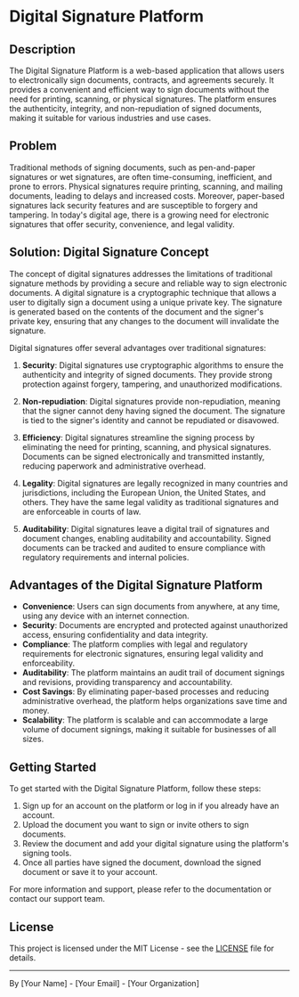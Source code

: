 # Digital Signature Platform

## Description

The Digital Signature Platform is a web-based application that allows users to electronically sign documents, contracts, and agreements securely. It provides a convenient and efficient way to sign documents without the need for printing, scanning, or physical signatures. The platform ensures the authenticity, integrity, and non-repudiation of signed documents, making it suitable for various industries and use cases.

## Problem

Traditional methods of signing documents, such as pen-and-paper signatures or wet signatures, are often time-consuming, inefficient, and prone to errors. Physical signatures require printing, scanning, and mailing documents, leading to delays and increased costs. Moreover, paper-based signatures lack security features and are susceptible to forgery and tampering. In today's digital age, there is a growing need for electronic signatures that offer security, convenience, and legal validity.

## Solution: Digital Signature Concept

The concept of digital signatures addresses the limitations of traditional signature methods by providing a secure and reliable way to sign electronic documents. A digital signature is a cryptographic technique that allows a user to digitally sign a document using a unique private key. The signature is generated based on the contents of the document and the signer's private key, ensuring that any changes to the document will invalidate the signature.

Digital signatures offer several advantages over traditional signatures:

1. **Security**: Digital signatures use cryptographic algorithms to ensure the authenticity and integrity of signed documents. They provide strong protection against forgery, tampering, and unauthorized modifications.

2. **Non-repudiation**: Digital signatures provide non-repudiation, meaning that the signer cannot deny having signed the document. The signature is tied to the signer's identity and cannot be repudiated or disavowed.

3. **Efficiency**: Digital signatures streamline the signing process by eliminating the need for printing, scanning, and physical signatures. Documents can be signed electronically and transmitted instantly, reducing paperwork and administrative overhead.

4. **Legality**: Digital signatures are legally recognized in many countries and jurisdictions, including the European Union, the United States, and others. They have the same legal validity as traditional signatures and are enforceable in courts of law.

5. **Auditability**: Digital signatures leave a digital trail of signatures and document changes, enabling auditability and accountability. Signed documents can be tracked and audited to ensure compliance with regulatory requirements and internal policies.

## Advantages of the Digital Signature Platform

- **Convenience**: Users can sign documents from anywhere, at any time, using any device with an internet connection.
- **Security**: Documents are encrypted and protected against unauthorized access, ensuring confidentiality and data integrity.
- **Compliance**: The platform complies with legal and regulatory requirements for electronic signatures, ensuring legal validity and enforceability.
- **Auditability**: The platform maintains an audit trail of document signings and revisions, providing transparency and accountability.
- **Cost Savings**: By eliminating paper-based processes and reducing administrative overhead, the platform helps organizations save time and money.
- **Scalability**: The platform is scalable and can accommodate a large volume of document signings, making it suitable for businesses of all sizes.

## Getting Started

To get started with the Digital Signature Platform, follow these steps:

1. Sign up for an account on the platform or log in if you already have an account.
2. Upload the document you want to sign or invite others to sign documents.
3. Review the document and add your digital signature using the platform's signing tools.
4. Once all parties have signed the document, download the signed document or save it to your account.

For more information and support, please refer to the documentation or contact our support team.

## License

This project is licensed under the MIT License - see the [LICENSE](LICENSE) file for details.

---
By [Your Name] - [Your Email] - [Your Organization]

